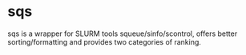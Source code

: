 # sqs
sqs is a wrapper for SLURM tools squeue/sinfo/scontrol, offers better sorting/formatting and provides two categories of ranking.
